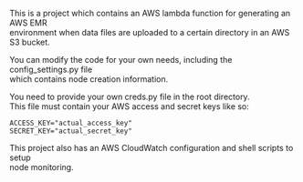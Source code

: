 This is a project which contains an AWS lambda function for generating an AWS EMR\
environment when data files are uploaded to a certain directory in an AWS S3 bucket.

You can modify the code for your own needs, including the config_settings.py file\
which contains node creation information.

You need to provide your own creds.py file in the root directory.\
This file must contain your AWS access and secret keys like so:

```angular2html
ACCESS_KEY="actual_access_key"
SECRET_KEY="actual_secret_key"
```

This project also has an AWS CloudWatch configuration and shell scripts to setup\
node monitoring.